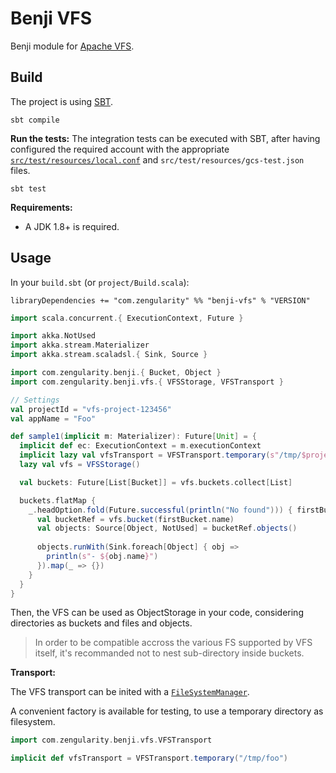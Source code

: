 # Benji VFS

Benji module for [Apache VFS](https://commons.apache.org/vfs/).

## Build

The project is using [SBT](http://www.scala-sbt.org/).

    sbt compile

**Run the tests:** The integration tests can be executed with SBT, after having configured the required account with the appropriate [`src/test/resources/local.conf`](./src/test/resources/local.conf.sample) and `src/test/resources/gcs-test.json` files.

    sbt test

**Requirements:**

- A JDK 1.8+ is required.

## Usage

In your `build.sbt` (or `project/Build.scala`):

```
libraryDependencies += "com.zengularity" %% "benji-vfs" % "VERSION"
```

```scala
import scala.concurrent.{ ExecutionContext, Future }

import akka.NotUsed
import akka.stream.Materializer
import akka.stream.scaladsl.{ Sink, Source }

import com.zengularity.benji.{ Bucket, Object }
import com.zengularity.benji.vfs.{ VFSStorage, VFSTransport }

// Settings
val projectId = "vfs-project-123456"
val appName = "Foo"

def sample1(implicit m: Materializer): Future[Unit] = {
  implicit def ec: ExecutionContext = m.executionContext
  implicit lazy val vfsTransport = VFSTransport.temporary(s"/tmp/$projectId").get
  lazy val vfs = VFSStorage()

  val buckets: Future[List[Bucket]] = vfs.buckets.collect[List]

  buckets.flatMap {
    _.headOption.fold(Future.successful(println("No found"))) { firstBucket =>
      val bucketRef = vfs.bucket(firstBucket.name)
      val objects: Source[Object, NotUsed] = bucketRef.objects()
      
      objects.runWith(Sink.foreach[Object] { obj =>
        println(s"- ${obj.name}")
      }).map(_ => {})
    }
  }
}
```

Then, the VFS can be used as ObjectStorage in your code, considering directories as buckets and files and objects.

> In order to be compatible accross the various FS supported by VFS itself, it's recommanded not to nest sub-directory inside buckets.

**Transport:**

The VFS transport can be inited with a [`FileSystemManager`](https://commons.apache.org/proper/commons-vfs/apidocs/org/apache/commons/vfs2/FileSystemManager.html).

A convenient factory is available for testing, to use a temporary directory as filesystem.

```scala
import com.zengularity.benji.vfs.VFSTransport

implicit def vfsTransport = VFSTransport.temporary("/tmp/foo")
```
